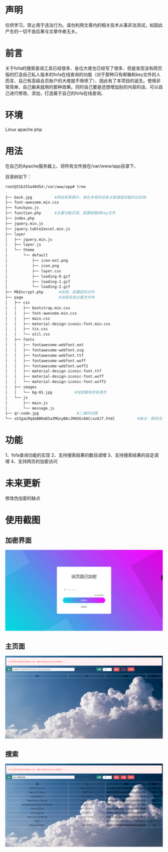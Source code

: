 # 声明

仅供学习，禁止用于违法行为。请勿利用文章内的相关技术从事非法测试，如因此产生的一切不良后果与文章作者无关。

# 前言

关于fofa的搜索查询工具已经很多、各位大佬也已经写了很多、但是发现没有网页版的打造自己私人版本的fofa在线查询的功能（对于那种只有邮箱和key文件的人而言、自己有高级会员账户的大佬就不用喷了）、因此有了本项目的诞生。使用非常简单、自己搬来就用的那种效果。同时自己要是还想增加别的内容的话、可以自己进行修改、添加，打造属于自己的fofa在线查询。

# 环境

Linux apache php

# 用法

在自己的Apache服务器上、将所有文件放在/var/www/app目录下、

目录树如下：

```bash
root@31b255a48d5d:/var/www/app# tree
.
├── back.jpg          #网站背景图片、放在本地的话有点是速度加载的比较快
├── font-awesome.min.css
├── funckyou.js
├── function.php      #主要功能实现、配置邮箱和key文件
├── index.php
├── jquery.min.js
├── jquery.table2excel.min.js
├── layer
│   ├── jquery.min.js
│   ├── layer.js
│   └── theme
│       └── default
│           ├── icon-ext.png
│           ├── icon.png
│           ├── layer.css
│           ├── loading-0.gif
│           ├── loading-1.gif
│           └── loading-2.gif              
├── MkEncrypt.php       #加密、配置密码文件
├── page                #加密系统主要文件夹
│   ├── css
│   │   ├── bootstrap.min.css
│   │   ├── font-awesome.min.css
│   │   ├── main.css
│   │   ├── material-design-iconic-font.min.css
│   │   ├── tis.css
│   │   └── util.css
│   ├── fonts
│   │   ├── fontawesome-webfont.eot
│   │   ├── fontawesome-webfont.svg
│   │   ├── fontawesome-webfont.ttf
│   │   ├── fontawesome-webfont.woff
│   │   ├── fontawesome-webfont.woff2
│   │   ├── material-design-iconic-font.ttf
│   │   ├── material-design-iconic-font.woff
│   │   └── material-design-iconic-font.woff2
│   ├── images
│   │   └── bg-01.jpg          #加密脚本的背景页
│   └── js
│       ├── main.js
│       └── message.js
├── qr-code.jpg                 #二维码切换
└── xX3gaLMqdaBBKm85a3MGxyB6cJRH3Gc8ACcxz6J7.html          #缺点：跳转没有做来源限制、目前是增加html文件名、日后有时间修改

```



# 功能

1、fofa查询功能的实现 2、支持搜索结果的数目调增 3、支持搜索结果的自定调增 4、支持网页的加密访问

# 未来更新

修改伪加密的缺点

# 使用截图

## 加密界面

![](./picture/2022-08-10_221508.png)

## 主页面

![2022-08-10_221548](./picture/2022-08-10_221548.png)

## 搜索

![微信截图_20220810222712](./picture/微信截图_20220810222712.png)